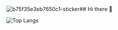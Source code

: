 ![b75f35e3eb7650c1-sticker](https://github.com/user-attachments/assets/b97f017e-2219-4c92-9031-28b46f018de9)## Hi there 👋

![Top Langs](https://github-readme-stats.vercel.app/api/top-langs/?username=m0joonKim&layout=compact)
